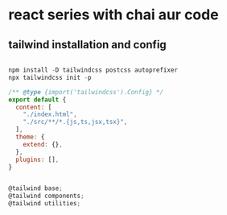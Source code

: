 
# react series with chai aur code

## tailwind installation and config

```JavaScript

npm install -D tailwindcss postcss autoprefixer
npx tailwindcss init -p

```

```JavaScript
/** @type {import('tailwindcss').Config} */
export default {
  content: [
    "./index.html",
    "./src/**/*.{js,ts,jsx,tsx}",
  ],
  theme: {
    extend: {},
  },
  plugins: [],
}
```

```JavaScript

@tailwind base;
@tailwind components;
@tailwind utilities;


